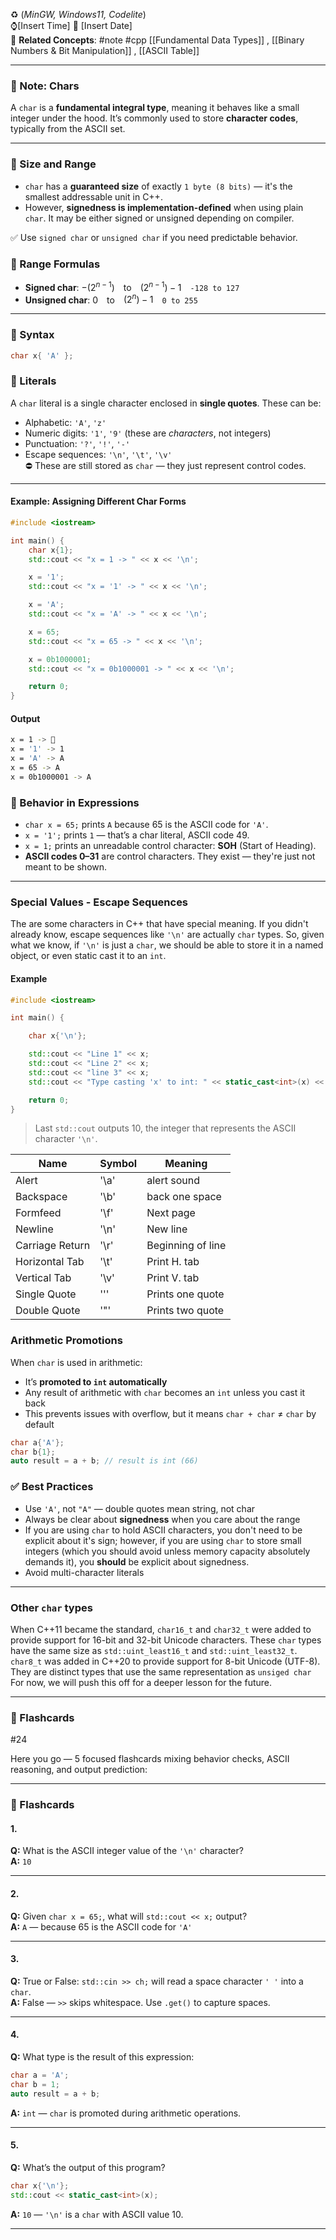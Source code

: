 ♻️ (*MinGW, Windows11, Codelite*)  
⌚[Insert Time]  📆 [Insert Date]  
🔗 **Related Concepts**: #note #cpp [[Fundamental Data Types]] , [[Binary Numbers & Bit Manipulation]] , [[ASCII Table]]  
___
### 📝 Note: Chars

A `char` is a **fundamental integral type**, meaning it behaves like a small integer under the hood. It’s commonly used to store **character codes**, typically from the ASCII set.

---

### 🔹 Size and Range
- `char` has a **guaranteed size** of exactly `1 byte (8 bits)` — it's the smallest addressable unit in C++.  
- However, **signedness is implementation-defined** when using plain `char`. It may be either signed or unsigned depending on compiler.

✅ Use `signed char` or `unsigned char` if you need predictable behavior.

### 📌 Range Formulas
- **Signed char**: $-(2^{n-1})$ to $(2^{n-1}) - 1$ `-128 to 127`
- **Unsigned char**: $0$ to $(2^n) - 1$ `0 to 255`

---

### 🔹 Syntax
```cpp
char x{ 'A' };
```

### 🔹 Literals
A `char` literal is a single character enclosed in **single quotes**. These can be:

-   Alphabetic: `'A'`, `'z'`   
-   Numeric digits: `'1'`, `'9'` (these are _characters_, not integers)    
-   Punctuation: `'?'`, `'!'`, `'-'`    
-   Escape sequences: `'\n'`, `'\t'`, `'\v'`  
    ⛔ These are still stored as `char` — they just represent control codes.
 ___

####  Example: Assigning Different Char Forms
```cpp
#include <iostream>

int main() {
    char x{1};
    std::cout << "x = 1 -> " << x << '\n';

    x = '1';
    std::cout << "x = '1' -> " << x << '\n';

    x = 'A';
    std::cout << "x = 'A' -> " << x << '\n';

    x = 65;
    std::cout << "x = 65 -> " << x << '\n';

    x = 0b1000001;
    std::cout << "x = 0b1000001 -> " << x << '\n';

    return 0;
}
```  
#### Output
```bash
x = 1 -> 
x = '1' -> 1
x = 'A' -> A
x = 65 -> A
x = 0b1000001 -> A
```
### 🔹 Behavior in Expressions
-   `char x = 65;` prints `A` because 65 is the ASCII code for `'A'`.    
-   `x = '1';` prints `1` — that’s a char literal, ASCII code 49.    
-   `x = 1;` prints an unreadable control character: **SOH** (Start of Heading).   
- **ASCII codes 0–31** are control characters. They exist — they're just not meant to be shown.
___
### Special Values - Escape Sequences
The are some characters in C++ that have special meaning. If you didn't already know, escape sequences like `'\n'` are actually `char` types. So, given what we know, if `'\n'` is just a `char`, we should be able to store it in a named object, or even static cast it to an `int`.
#### Example
```cpp
#include <iostream>

int main() {

    char x{'\n'};

    std::cout << "Line 1" << x; 
    std::cout << "Line 2" << x;
    std::cout << "line 3" << x;
    std::cout << "Type casting 'x' to int: " << static_cast<int>(x) << '\n'; 

    return 0;
}
```
> Last `std::cout` outputs 10, the integer that represents the ASCII character `'\n'`.

|       Name       | Symbol |       Meaning     |
|------------------|--------|-------------------|
|       Alert      |  '\a'  |   alert sound     |
|     Backspace    |  '\b'  |   back one space  |
|     Formfeed     |  '\f'  |     Next page     |
|      Newline     |  '\n'  |     New line      |
|  Carriage Return |  '\r'  | Beginning of line |
| Horizontal Tab   |  '\t'  |    Print H. tab   |
|  Vertical Tab    |  '\v'  |    Print V. tab   |
|   Single Quote   |  '\''  | Prints one quote  |
|  Double Quote    |  '\"'  | Prints two quote  |


### Arithmetic Promotions

When `char` is used in arithmetic:
-   It’s **promoted to `int` automatically**  
-   Any result of arithmetic with `char` becomes an `int` unless you cast it back   
-   This prevents issues with overflow, but it means `char + char` ≠ `char` by default

```cpp
char a{'A'};
char b{1};
auto result = a + b; // result is int (66)
```

### ✅ Best Practices

-   Use `'A'`, not `"A"` — double quotes mean string, not char    
-   Always be clear about **signedness** when you care about the range    
-   If you are using `char` to hold ASCII characters, you don't need to be explicit about it's sign; however, if you are using `char` to store small integers (which you should avoid unless memory capacity absolutely demands it), you **should** be explicit about signedness.
- Avoid multi-character literals
 ___

### Other `char` types
When C++11 became the standard, `char16_t` and `char32_t` were added to provide support for 16-bit and 32-bit Unicode characters. These `char` types have the same size as `std::uint_least16_t` and `std::uint_least32_t`. `char8_t` was added in C++20 to provide support for 8-bit Unicode (UTF-8). They are distinct types that use the same representation as `unsiged char` For now, we will push this off for a deeper lesson for the future. 
___
### 🧠 Flashcards

#24

Here you go — 5 focused flashcards mixing behavior checks, ASCII reasoning, and output prediction:

----------

### 🧠 Flashcards

#### 1.

**Q:** What is the ASCII integer value of the `'\n'` character?  
**A:** `10`

----------

#### 2.

**Q:** Given `char x = 65;`, what will `std::cout << x;` output?  
**A:** `A` — because 65 is the ASCII code for `'A'`

----------

#### 3.

**Q:** True or False: `std::cin >> ch;` will read a space character `' '` into a `char`.  
**A:** False — `>>` skips whitespace. Use `.get()` to capture spaces.

----------

#### 4.

**Q:** What type is the result of this expression:

```cpp
char a = 'A';
char b = 1;
auto result = a + b;

```

**A:** `int` — `char` is promoted during arithmetic operations.

----------

#### 5.

**Q:** What’s the output of this program?

```cpp
char x{'\n'};
std::cout << static_cast<int>(x);

```

**A:** `10` — `'\n'` is a `char` with ASCII value 10.

----------


